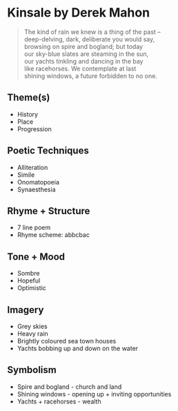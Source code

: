 # Kinsale by Derek Mahon

> The kind of rain we knew is a thing of the past –  
> deep-delving, dark, deliberate you would say,  
> browsing on spire and bogland; but today  
> our sky-blue slates are steaming in the sun,  
> our yachts tinkling and dancing in the bay  
> like racehorses. We contemplate at last  
> shining windows, a future forbidden to no one.  

## Theme(s)
- History
- Place
- Progression

## Poetic Techniques
- Alliteration
- Simile
- Onomatopoeia
- Synaesthesia

## Rhyme + Structure
- 7 line poem
- Rhyme scheme: abbcbac

## Tone + Mood
- Sombre
- Hopeful
- Optimistic

## Imagery
- Grey skies
- Heavy rain
- Brightly coloured sea town houses
- Yachts bobbing up and down on the water

## Symbolism
- Spire and bogland - church and land
- Shining windows - opening up + inviting opportunities
- Yachts + racehorses - wealth
